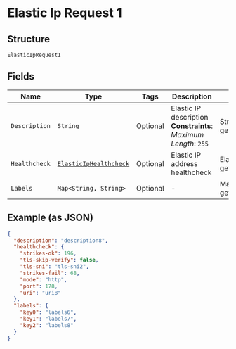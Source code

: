 
# Elastic Ip Request 1

## Structure

`ElasticIpRequest1`

## Fields

| Name | Type | Tags | Description | Getter | Setter |
|  --- | --- | --- | --- | --- | --- |
| `Description` | `String` | Optional | Elastic IP description<br>**Constraints**: *Maximum Length*: `255` | String getDescription() | setDescription(String description) |
| `Healthcheck` | [`ElasticIpHealthcheck`](../../doc/models/elastic-ip-healthcheck.md) | Optional | Elastic IP address healthcheck | ElasticIpHealthcheck getHealthcheck() | setHealthcheck(ElasticIpHealthcheck healthcheck) |
| `Labels` | `Map<String, String>` | Optional | - | Map<String, String> getLabels() | setLabels(Map<String, String> labels) |

## Example (as JSON)

```json
{
  "description": "description8",
  "healthcheck": {
    "strikes-ok": 196,
    "tls-skip-verify": false,
    "tls-sni": "tls-sni2",
    "strikes-fail": 68,
    "mode": "http",
    "port": 178,
    "uri": "uri8"
  },
  "labels": {
    "key0": "labels6",
    "key1": "labels7",
    "key2": "labels8"
  }
}
```

